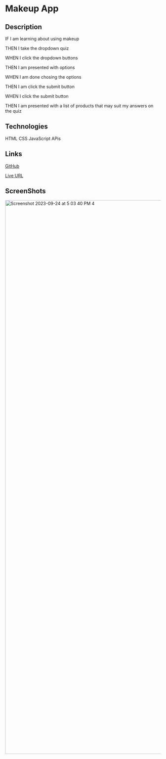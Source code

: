 # Makeup App 
## Description 
 IF I am learning about using makeup 

 THEN I take the dropdown quiz
 
 WHEN I click the dropdown buttons
 
 THEN I am presented with options 
 
 WHEN I am done chosing the options 
 
 THEN I am click the submit button
 
 WHEN I click the submit button 
 
 THEN I am presented with a list of products that may suit my answers on the quiz

 

 ## Technologies 
 HTML 
 CSS 
 JavaScript 
 APis 

 
## Links 
[GitHub](https://github.com/RhettRoseman/lamboflaughter)


[Live URL](https://rhettroseman.github.io/lamboflaughter/)



## ScreenShots 
<img width="1792" alt="Screenshot 2023-09-24 at 5 03 40 PM 4" src="https://github.com/RhettRoseman/lamboflaughter/assets/140462841/a0ef5f41-6899-4af6-94f1-17d03113ff86">



